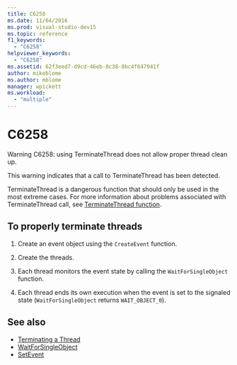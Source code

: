 ```yaml
---
title: C6258
ms.date: 11/04/2016
ms.prod: visual-studio-dev15
ms.topic: reference
f1_keywords:
  - "C6258"
helpviewer_keywords:
  - "C6258"
ms.assetid: 62f3eed7-d9cd-46eb-8c38-0bc4f647941f
author: mikeblome
ms.author: mblome
manager: wpickett
ms.workload:
  - "multiple"
---
```

# C6258

Warning C6258: using TerminateThread does not allow proper thread clean up.

This warning indicates that a call to TerminateThread has been detected.

TerminateThread is a dangerous function that should only be used in the most extreme cases. For more information about problems associated with TerminateThread call, see [TerminateThread function](/windows/desktop/api/processthreadsapi/nf-processthreadsapi-terminatethread).

## To properly terminate threads

1. Create an event object using the `CreateEvent` function.

2. Create the threads.

3. Each thread monitors the event state by calling the `WaitForSingleObject` function.

4. Each thread ends its own execution when the event is set to the signaled state (`WaitForSingleObject` returns `WAIT_OBJECT_0`).

## See also

- [Terminating a Thread](http://go.microsoft.com/fwlink/?LinkId=150234)
- [WaitForSingleObject](http://go.microsoft.com/fwlink/?LinkId=150235)
- [SetEvent](http://go.microsoft.com/fwlink/?LinkId=150232)